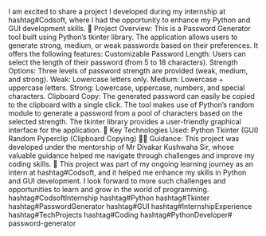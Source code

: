 I am excited to share a project I developed during my internship at hashtag#Codsoft, where I had the opportunity to enhance my Python and GUI development skills.
🔑 Project Overview:
This is a Password Generator tool built using Python’s tkinter library. The application allows users to generate strong, medium, or weak passwords based on their preferences. It offers the following features:
Customizable Password Length: Users can select the length of their password (from 5 to 18 characters).
Strength Options: Three levels of password strength are provided (weak, medium, and strong).
Weak: Lowercase letters only.
Medium: Lowercase + uppercase letters.
Strong: Lowercase, uppercase, numbers, and special characters.
Clipboard Copy: The generated password can easily be copied to the clipboard with a single click.
The tool makes use of Python’s random module to generate a password from a pool of characters based on the selected strength. The tkinter library provides a user-friendly graphical interface for the application.
📜 Key Technologies Used:
Python
Tkinter (GUI)
Random
Pyperclip (Clipboard Copying)
👨‍🏫 Guidance:
This project was developed under the mentorship of Mr Divakar Kushwaha Sir, whose valuable guidance helped me navigate through challenges and improve my coding skills.
🔗 This project was part of my ongoing learning journey as an intern at hashtag#Codsoft, and it helped me enhance my skills in Python and GUI development.
I look forward to more such challenges and opportunities to learn and grow in the world of programming.
hashtag#CodsoftInternship
 hashtag#Python hashtag#Tkinter hashtag#PasswordGenerator hashtag#GUI hashtag#InternshipExperience hashtag#TechProjects hashtag#Coding hashtag#PythonDeveloper# password-generator
